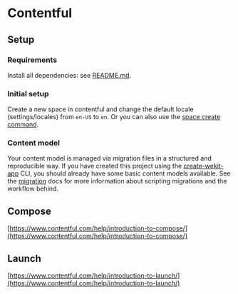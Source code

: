 # Contentful

## Setup

### Requirements

Install all dependencies: see [README.md](../README.md).

### Initial setup

Create a new space in contentful and change the default locale (settings/locales) from `en-US` to `en`. Or you can also use the [space create command](https://github.com/contentful/contentful-cli/tree/master/docs/space/create).

### Content model

Your content model is managed via migration files in a structured and reproducible way. If you have created this project using the [create-wekit-app](https://github.com/jungvonmatt/create-wekit-app) CLI, you should already have some basic content models available.
See the [migration](./Migrations.md) docs for more information about scripting migrations and the workflow behind.

## Compose

[https://www.contentful.com/help/introduction-to-compose/](https://www.contentful.com/help/introduction-to-compose/)

## Launch

[https://www.contentful.com/help/introduction-to-launch/](https://www.contentful.com/help/introduction-to-launch/)

